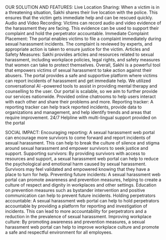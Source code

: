 OUR SOLUTION AND FEATURES:
Live Location Sharing: When a victim is in a threatening situation, Sakhi shares their live location with the police. This ensures that the victim gets immediate help and can be rescued quickly.
Audio and Video Recording: Victims can record audio and video evidence of the harassment they are facing. This evidence can be used to support their complaint and hold the perpetrator accountable.
Immediate Complaint Placement: The portal enables victims to file a complaint immediately during sexual harassment incidents. The complaint is reviewed by experts, and appropriate action is taken to ensure justice for the victim.
Articles and Safety Measures: Sakhi provides articles and resources related to sexual harassment, including workplace policies, legal rights, and safety measures that women can take to protect themselves.
Overall, Sakhi is a powerful tool that empowers victims of sexual harassment to take action against their abusers. The portal provides a safe and supportive platform where victims can report incidents of harassment and get immediate help.
We utilized conversational AI –powered tools to assist in providing mental therapy and counselling to the user.
Our portal is scalable, so we aim to further provide our services nationwide.
Provided online chatrooms to help users interact with each other and share their problems and more.
Reporting tracker: A reporting tracker can help track reported incidents, provide data to organizations and management, and help identify trends and areas that require improvement.
24/7 Helpline with multi-lingual support provided on the portal

SOCIAL IMPACT:
Encouraging reporting: A sexual harassment web portal can encourage more survivors to come forward and report incidents of sexual harassment. This can help to break the culture of silence and stigma around sexual harassment and empower survivors to seek justice and support.
Supporting survivors: By providing survivors with access to resources and support, a sexual harassment web portal can help to reduce the psychological and emotional harm caused by sexual harassment. Survivors may feel validated and empowered knowing that they have a place to turn for help.
Preventing future incidents: A sexual harassment web portal can promote awareness and prevention measures, helping to create a culture of respect and dignity in workplaces and other settings. Education on prevention measures such as bystander intervention and positive communication can help to prevent future incidents.
Holding perpetrators accountable: A sexual harassment web portal can help to hold perpetrators accountable by providing a platform for reporting and investigation of incidents. This can lead to more accountability for perpetrators and a reduction in the prevalence of sexual harassment.
Improving workplace culture: By promoting awareness and prevention measures, a sexual harassment web portal can help to improve workplace culture and promote a safe and respectful environment for all employees.
